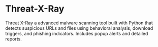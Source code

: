 # Threat-X-Ray
Threat X-Ray a advanced malware scanning tool built with Python that detects suspicious URLs and files using behavioral analysis, download triggers, and phishing indicators. Includes popup alerts and detailed reports.
